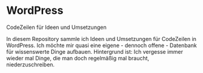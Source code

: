 # WordPress
CodeZeilen für Ideen und Umsetzungen

In diesem Repository sammle ich Ideen und Umsetzungen für CodeZeilen in WordPress. Ich möchte mir quasi eine eigene - dennoch offene - Datenbank für wissenswerte Dinge aufbauen. Hintergrund ist: Ich vergesse immer wieder mal Dinge, die man doch regelmäßig mal braucht, niederzuschreiben.
